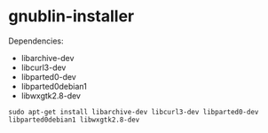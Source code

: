 gnublin-installer
=================

Dependencies:

- libarchive-dev
- libcurl3-dev
- libparted0-dev
- libparted0debian1
- libwxgtk2.8-dev

`sudo apt-get install libarchive-dev libcurl3-dev libparted0-dev libparted0debian1 libwxgtk2.8-dev`
